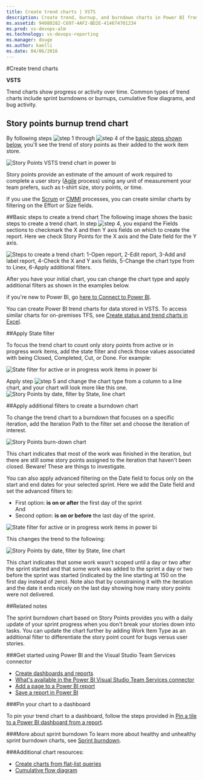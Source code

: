 ```yaml
---
title: Create trend charts | VSTS
description: Create trend, burnup, and burndown charts in Power BI from data collected for Visual Studio Team Services 
ms.assetid: 94080282-C697-4AF2-BD2E-414674701234  
ms.prod: vs-devops-alm
ms.technology: vs-devops-reporting
ms.manager: douge
ms.author: kaelli
ms.date: 04/06/2016
---
```


#Create trend charts

<b>VSTS</b>

Trend charts show progress or activity over time. Common types of trend charts include sprint burndowns or burnups, cumulative flow diagrams, and bug activity. 

## Story points burnup trend chart 

By following steps ![step 1](../_img/icons/step1.png) through ![step 4](../_img/icons/step4.png) of the [basic steps shown below](#basic-steps), you'll see the trend of story points as their added to the work item store. 
  
![Story Points VSTS   trend chart in power bi](_img/powerbi-story-points-trend.png) 

Story points provide an estimate of the amount of work required to complete a user story ([Agile](../../work/guidance/agile-process.md) process) using any unit of measurement your team prefers, such as t-shirt size, story points, or time. 

If you use the [Scrum](../../work/guidance/scrum-process.md) or 
[CMMI](../../work/guidance/cmmi-process.md) processes, you can create similar charts by filtering on the Effort or Size fields. 

<a id="basic-steps"></a>
##Basic steps to create a trend chart
The following image shows the basic steps to create a trend chart. In step ![step 4](../_img/icons/step4.png), you expand the Fields sections to checkmark the X and then Y axis fields on which to create the report. Here we check Story Points for the X axis and the Date field for the Y axis.  

![Steps to create a trend chart: 1-Open report, 2-Edit report, 3-Add and label report, 4-Check the X and Y axis fields, 5-Change the chart type from to Linex, 6-Apply additional filters.](_img/powerbi-add-a-trend-chart.png)

After you have your initial chart, you can change the chart type and apply additional filters as shown in the examples below. 

if you're new to Power BI, go [here to Connect to Power BI](connect-vso-pbi-vs.md).  

You can create Power BI trend charts for data stored in VSTS. To access similar charts for on-premises TFS, see [Create status and trend charts in Excel](../excel/create-status-and-trend-excel-reports.md). 

##Apply State filter 

To focus the trend chart to count only story points from active or in progress work items, add the state filter and check those values associated with being Closed, Completed, Cut, or Done. For example: 

![State filter for active or in progress work items in power bi](_img/powerbi-add-state-filter.png) 

Apply step ![step 5](../_img/icons/step5.png) and change the chart type from a column to a line chart, and your chart will look more like this one. 
![Story Points by date, filter by State, line chart](_img/powerbi-story-points-filter-by-state-line.png)

##Apply additional filters to create a burndown chart 

To change the trend chart to a burndown that focuses on a specific iteration, add the Iteration Path to the filter set and choose the iteration of interest.  

![Story Points burn-down chart](_img/powerbi-story-points-burndown-iteration.png)

This chart indicates that most of the work was finished in the iteration, but there are still some story points assigned to the iteration that haven't been closed. Beware! These are things to investigate.

You can also apply advanced filtering on the Date field to focus only on the start and end dates for your selected sprint.  Here we add the Date field and set the advanced filters to:  
- First option: **is on or after** the first day of the sprint<br/>And  
- Second option: **is on or before** the last day of the sprint.  


![State filter for active or in progress work items in power bi](_img/powerbi-advanced-date-filters.png)

This changes the trend to the following:  

![Story Points by date, filter by State, line chart](_img/powerbi-story-points-burndown-iteration-date-filtered.png)

This chart indicates that some work wasn't scoped until a day or two after the sprint started and that some work was added to the sprint a day or two before the sprint was started (indicated by the line starting at 150 on the first day instead of zero). Note also that by constraining it with the iteration and the date it ends nicely on the last day showing how many story points were not delivered.

##Related notes

The sprint burndown chart based on Story Points provides you with a daily update of your sprint progress when you don't break your stories down into tasks. You can update the chart further by adding Work Item Type as an additional filter to differentiate the story point count for bugs versus user stories.  


###Get started using Power BI and the Visual Studio Team Services connector 
- [Create dashboards and reports](report-on-vso-with-power-bi-vs.md)
- [What's available in the Power BI Visual Studio Team Services connector](vso-pbi-whats-available-vs.md)
- [Add a page to a Power BI report](https://support.powerbi.com/knowledgebase/articles/474804-add-a-page-to-a-power-bi-report)
- [Save a report in Power BI](https://support.powerbi.com/knowledgebase/articles/444112-save-a-report-in-power-bi)



###Pin your chart to a dashboard

To pin your trend chart to a dashboard, follow the steps provided in [Pin a tile to a Power BI dashboard from a report](https://support.powerbi.com/knowledgebase/articles/430323-pin-a-tile-to-a-power-bi-dashboard-from-a-report). 

###More about sprint burndown
To learn more about healthy and unhealthy sprint burndown charts, see [Sprint burndown](../../Work/scrum/sprint-burndown.md). 

###Additional chart resources:

- [Create charts from flat-list queries](../charts.md)
- [Cumulative flow diagram](../guidance/cumulative-flow.md) 
